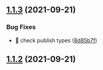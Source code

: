 ## [1.1.3](https://github.com/wow-actions/activity-report/compare/v1.1.2...v1.1.3) (2021-09-21)


### Bug Fixes

* 🐛 check publish types ([8d85b7f](https://github.com/wow-actions/activity-report/commit/8d85b7f89ed2842cd53e1ca5f5b1991055718ef5))

## [1.1.2](https://github.com/wow-actions/activity-report/compare/v1.1.1...v1.1.2) (2021-09-21)
